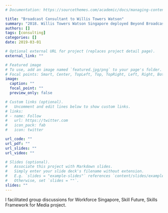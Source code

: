 ```yaml
---
# Documentation: https://sourcethemes.com/academic/docs/managing-content/

title: "Broadcast Consultant to Willis Towers Watson"
summary: "2018. Willis Towers Watson Singapore deployed Beyond Broadcasts' Loh Siu Yin as their consultant for Workforce Singapore's Skills Framework for Media study"
authors: []
tags: [consulting]
categories: []
date: 2019-03-01

# Optional external URL for project (replaces project detail page).
external_link: ""

# Featured image
# To use, add an image named `featured.jpg/png` to your page's folder.
# Focal points: Smart, Center, TopLeft, Top, TopRight, Left, Right, BottomLeft, Bottom, BottomRight.
image:
  caption: ""
  focal_point: ""
  preview_only: false

# Custom links (optional).
#   Uncomment and edit lines below to show custom links.
# links:
# - name: Follow
#   url: https://twitter.com
#   icon_pack: fab
#   icon: twitter

url_code: ""
url_pdf: ""
url_slides: ""
url_video: ""

# Slides (optional).
#   Associate this project with Markdown slides.
#   Simply enter your slide deck's filename without extension.
#   E.g. `slides = "example-slides"` references `content/slides/example-slides.md`.
#   Otherwise, set `slides = ""`.
slides: ""
---
```

I facilitated group discussions for Workforce Singapore, Skill Future, Skills Framework for Media project.
